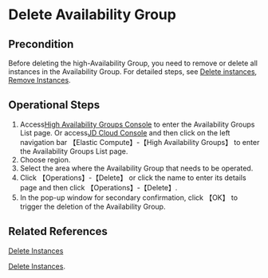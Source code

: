 # Delete Availability Group

## Precondition

Before deleting the high-Availability Group, you need to remove or delete all instances in the Availability Group. For detailed steps, see [Delete instances](../../Virtual-Machine/Operation-Guide/Instance/Delete-Instance.md), [Remove Instances](../../Virtual-Machine/Operation-Guide/Instance-Template/Create-Instance-Template.md).

## Operational Steps

1. Access[High Availability Groups Console](https://cns-console.jdcloud.com/availabilitygroup/list) to enter the Availability Groups List page. Or access[JD Cloud Console](https://console.jdcloud.com) and then click on the left navigation bar 【Elastic Compute】-【High Availability Groups】 to enter the Availability Groups List page.
2. Choose region.
3. Select the area where the Availability Group that needs to be operated.
4. Click 【Operations】-【Delete】 or click the name to enter its details page and then click 【Operations】-【Delete】.
5. In the pop-up window for secondary confirmation, click 【OK】 to trigger the deletion of the Availability Group.


## Related References

[Delete Instances](../../Virtual-Machine/Operation-Guide/Instance/Delete-Instance.md)

[Delete Instances](../../Virtual-Machine/Operation-Guide/Instance-Template/Create-Instance-Template.md).